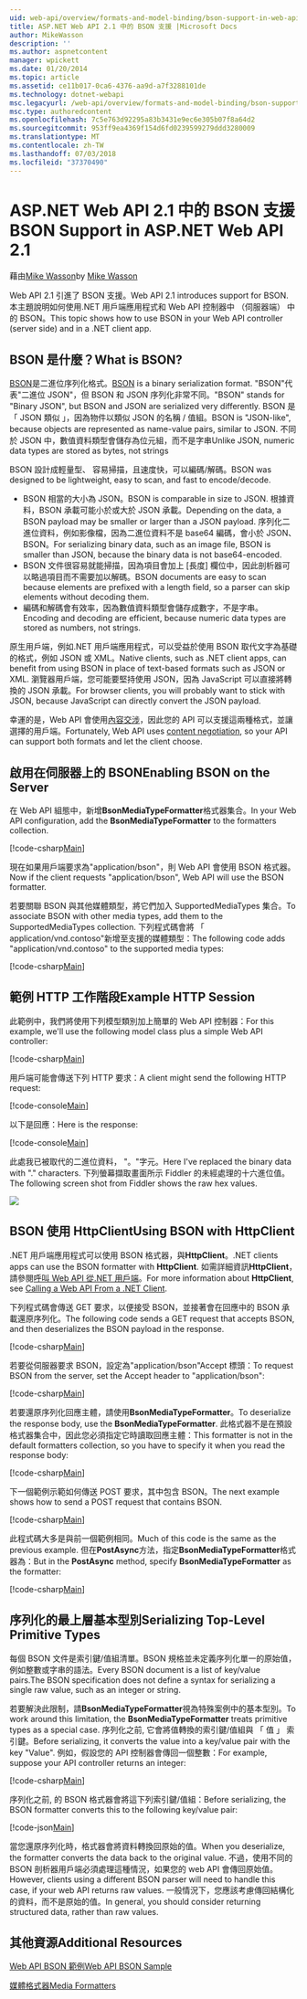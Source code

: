 ```yaml
---
uid: web-api/overview/formats-and-model-binding/bson-support-in-web-api-21
title: ASP.NET Web API 2.1 中的 BSON 支援 |Microsoft Docs
author: MikeWasson
description: ''
ms.author: aspnetcontent
manager: wpickett
ms.date: 01/20/2014
ms.topic: article
ms.assetid: ce11b017-0ca6-4376-aa9d-a7f3288101de
ms.technology: dotnet-webapi
msc.legacyurl: /web-api/overview/formats-and-model-binding/bson-support-in-web-api-21
msc.type: authoredcontent
ms.openlocfilehash: 7c5e763d92295a83b3431e9ec6e305b07f8a64d2
ms.sourcegitcommit: 953ff9ea4369f154d6fd0239599279ddd3280009
ms.translationtype: MT
ms.contentlocale: zh-TW
ms.lasthandoff: 07/03/2018
ms.locfileid: "37370490"
---
```

<a name="bson-support-in-aspnet-web-api-21"></a><span data-ttu-id="57b2b-102">ASP.NET Web API 2.1 中的 BSON 支援</span><span class="sxs-lookup"><span data-stu-id="57b2b-102">BSON Support in ASP.NET Web API 2.1</span></span>
====================
<span data-ttu-id="57b2b-103">藉由[Mike Wasson](https://github.com/MikeWasson)</span><span class="sxs-lookup"><span data-stu-id="57b2b-103">by [Mike Wasson](https://github.com/MikeWasson)</span></span>

<span data-ttu-id="57b2b-104">Web API 2.1 引進了 BSON 支援。</span><span class="sxs-lookup"><span data-stu-id="57b2b-104">Web API 2.1 introduces support for BSON.</span></span> <span data-ttu-id="57b2b-105">本主題說明如何使用.NET 用戶端應用程式和 Web API 控制器中 （伺服器端） 中的 BSON。</span><span class="sxs-lookup"><span data-stu-id="57b2b-105">This topic shows how to use BSON in your Web API controller (server side) and in a .NET client app.</span></span>

## <a name="what-is-bson"></a><span data-ttu-id="57b2b-106">BSON 是什麼？</span><span class="sxs-lookup"><span data-stu-id="57b2b-106">What is BSON?</span></span>

<span data-ttu-id="57b2b-107">[BSON](http://bsonspec.org/)是二進位序列化格式。</span><span class="sxs-lookup"><span data-stu-id="57b2b-107">[BSON](http://bsonspec.org/) is a binary serialization format.</span></span> <span data-ttu-id="57b2b-108">"BSON"代表"二進位 JSON"，但 BSON 和 JSON 序列化非常不同。</span><span class="sxs-lookup"><span data-stu-id="57b2b-108">"BSON" stands for "Binary JSON", but BSON and JSON are serialized very differently.</span></span> <span data-ttu-id="57b2b-109">BSON 是 「 JSON 類似 」，因為物件以類似 JSON 的名稱 / 值組。</span><span class="sxs-lookup"><span data-stu-id="57b2b-109">BSON is "JSON-like", because objects are represented as name-value pairs, similar to JSON.</span></span> <span data-ttu-id="57b2b-110">不同於 JSON 中，數值資料類型會儲存為位元組，而不是字串</span><span class="sxs-lookup"><span data-stu-id="57b2b-110">Unlike JSON, numeric data types are stored as bytes, not strings</span></span>

<span data-ttu-id="57b2b-111">BSON 設計成輕量型、 容易掃描，且速度快，可以編碼/解碼。</span><span class="sxs-lookup"><span data-stu-id="57b2b-111">BSON was designed to be lightweight, easy to scan, and fast to encode/decode.</span></span>

- <span data-ttu-id="57b2b-112">BSON 相當的大小為 JSON。</span><span class="sxs-lookup"><span data-stu-id="57b2b-112">BSON is comparable in size to JSON.</span></span> <span data-ttu-id="57b2b-113">根據資料，BSON 承載可能小於或大於 JSON 承載。</span><span class="sxs-lookup"><span data-stu-id="57b2b-113">Depending on the data, a BSON payload may be smaller or larger than a JSON payload.</span></span> <span data-ttu-id="57b2b-114">序列化二進位資料，例如影像檔，因為二進位資料不是 base64 編碼，會小於 JSON、 BSON。</span><span class="sxs-lookup"><span data-stu-id="57b2b-114">For serializing binary data, such as an image file, BSON is smaller than JSON, because the binary data is not base64-encoded.</span></span>
- <span data-ttu-id="57b2b-115">BSON 文件很容易就能掃描，因為項目會加上 [長度] 欄位中，因此剖析器可以略過項目而不需要加以解碼。</span><span class="sxs-lookup"><span data-stu-id="57b2b-115">BSON documents are easy to scan because elements are prefixed with a length field, so a parser can skip elements without decoding them.</span></span>
- <span data-ttu-id="57b2b-116">編碼和解碼會有效率，因為數值資料類型會儲存成數字，不是字串。</span><span class="sxs-lookup"><span data-stu-id="57b2b-116">Encoding and decoding are efficient, because numeric data types are stored as numbers, not strings.</span></span>

<span data-ttu-id="57b2b-117">原生用戶端，例如.NET 用戶端應用程式，可以受益於使用 BSON 取代文字為基礎的格式，例如 JSON 或 XML。</span><span class="sxs-lookup"><span data-stu-id="57b2b-117">Native clients, such as .NET client apps, can benefit from using BSON in place of text-based formats such as JSON or XML.</span></span> <span data-ttu-id="57b2b-118">瀏覽器用戶端，您可能要堅持使用 JSON，因為 JavaScript 可以直接將轉換的 JSON 承載。</span><span class="sxs-lookup"><span data-stu-id="57b2b-118">For browser clients, you will probably want to stick with JSON, because JavaScript can directly convert the JSON payload.</span></span>

<span data-ttu-id="57b2b-119">幸運的是，Web API 會使用[內容交涉](content-negotiation.md)，因此您的 API 可以支援這兩種格式，並讓選擇的用戶端。</span><span class="sxs-lookup"><span data-stu-id="57b2b-119">Fortunately, Web API uses [content negotiation](content-negotiation.md), so your API can support both formats and let the client choose.</span></span>

## <a name="enabling-bson-on-the-server"></a><span data-ttu-id="57b2b-120">啟用在伺服器上的 BSON</span><span class="sxs-lookup"><span data-stu-id="57b2b-120">Enabling BSON on the Server</span></span>

<span data-ttu-id="57b2b-121">在 Web API 組態中，新增**BsonMediaTypeFormatter**格式器集合。</span><span class="sxs-lookup"><span data-stu-id="57b2b-121">In your Web API configuration, add the **BsonMediaTypeFormatter** to the formatters collection.</span></span>

[!code-csharp[Main](bson-support-in-web-api-21/samples/sample1.cs)]

<span data-ttu-id="57b2b-122">現在如果用戶端要求為"application/bson"，則 Web API 會使用 BSON 格式器。</span><span class="sxs-lookup"><span data-stu-id="57b2b-122">Now if the client requests "application/bson", Web API will use the BSON formatter.</span></span>

<span data-ttu-id="57b2b-123">若要關聯 BSON 與其他媒體類型，將它們加入 SupportedMediaTypes 集合。</span><span class="sxs-lookup"><span data-stu-id="57b2b-123">To associate BSON with other media types, add them to the SupportedMediaTypes collection.</span></span> <span data-ttu-id="57b2b-124">下列程式碼會將 「 application/vnd.contoso"新增至支援的媒體類型：</span><span class="sxs-lookup"><span data-stu-id="57b2b-124">The following code adds "application/vnd.contoso" to the supported media types:</span></span>

[!code-csharp[Main](bson-support-in-web-api-21/samples/sample2.cs)]

## <a name="example-http-session"></a><span data-ttu-id="57b2b-125">範例 HTTP 工作階段</span><span class="sxs-lookup"><span data-stu-id="57b2b-125">Example HTTP Session</span></span>

<span data-ttu-id="57b2b-126">此範例中，我們將使用下列模型類別加上簡單的 Web API 控制器：</span><span class="sxs-lookup"><span data-stu-id="57b2b-126">For this example, we'll use the following model class plus a simple Web API controller:</span></span>

[!code-csharp[Main](bson-support-in-web-api-21/samples/sample3.cs)]

<span data-ttu-id="57b2b-127">用戶端可能會傳送下列 HTTP 要求：</span><span class="sxs-lookup"><span data-stu-id="57b2b-127">A client might send the following HTTP request:</span></span>

[!code-console[Main](bson-support-in-web-api-21/samples/sample4.cmd)]

<span data-ttu-id="57b2b-128">以下是回應：</span><span class="sxs-lookup"><span data-stu-id="57b2b-128">Here is the response:</span></span>

[!code-console[Main](bson-support-in-web-api-21/samples/sample5.cmd)]

<span data-ttu-id="57b2b-129">此處我已被取代的二進位資料， &quot;。&quot;字元。</span><span class="sxs-lookup"><span data-stu-id="57b2b-129">Here I've replaced the binary data with &quot;.&quot; characters.</span></span> <span data-ttu-id="57b2b-130">下列螢幕擷取畫面所示 Fiddler 的未經處理的十六進位值。</span><span class="sxs-lookup"><span data-stu-id="57b2b-130">The following screen shot from Fiddler shows the raw hex values.</span></span>

[![](bson-support-in-web-api-21/_static/image2.png)](bson-support-in-web-api-21/_static/image1.png)

## <a name="using-bson-with-httpclient"></a><span data-ttu-id="57b2b-131">BSON 使用 HttpClient</span><span class="sxs-lookup"><span data-stu-id="57b2b-131">Using BSON with HttpClient</span></span>

<span data-ttu-id="57b2b-132">.NET 用戶端應用程式可以使用 BSON 格式器，與**HttpClient**。</span><span class="sxs-lookup"><span data-stu-id="57b2b-132">.NET clients apps can use the BSON formatter with **HttpClient**.</span></span> <span data-ttu-id="57b2b-133">如需詳細資訊**HttpClient**，請參閱[呼叫 Web API 從.NET 用戶端](../advanced/calling-a-web-api-from-a-net-client.md)。</span><span class="sxs-lookup"><span data-stu-id="57b2b-133">For more information about **HttpClient**, see [Calling a Web API From a .NET Client](../advanced/calling-a-web-api-from-a-net-client.md).</span></span>

<span data-ttu-id="57b2b-134">下列程式碼會傳送 GET 要求，以便接受 BSON，並接著會在回應中的 BSON 承載還原序列化。</span><span class="sxs-lookup"><span data-stu-id="57b2b-134">The following code sends a GET request that accepts BSON, and then deserializes the BSON payload in the response.</span></span>

[!code-csharp[Main](bson-support-in-web-api-21/samples/sample6.cs)]

<span data-ttu-id="57b2b-135">若要從伺服器要求 BSON，設定為"application/bson"Accept 標頭：</span><span class="sxs-lookup"><span data-stu-id="57b2b-135">To request BSON from the server, set the Accept header to "application/bson":</span></span>

[!code-csharp[Main](bson-support-in-web-api-21/samples/sample7.cs)]

<span data-ttu-id="57b2b-136">若要還原序列化回應主體，請使用**BsonMediaTypeFormatter**。</span><span class="sxs-lookup"><span data-stu-id="57b2b-136">To deserialize the response body, use the **BsonMediaTypeFormatter**.</span></span> <span data-ttu-id="57b2b-137">此格式器不是在預設格式器集合中，因此您必須指定它時讀取回應主體：</span><span class="sxs-lookup"><span data-stu-id="57b2b-137">This formatter is not in the default formatters collection, so you have to specify it when you read the response body:</span></span>

[!code-csharp[Main](bson-support-in-web-api-21/samples/sample8.cs)]

<span data-ttu-id="57b2b-138">下一個範例示範如何傳送 POST 要求，其中包含 BSON。</span><span class="sxs-lookup"><span data-stu-id="57b2b-138">The next example shows how to send a POST request that contains BSON.</span></span>

[!code-csharp[Main](bson-support-in-web-api-21/samples/sample9.cs)]

<span data-ttu-id="57b2b-139">此程式碼大多是與前一個範例相同。</span><span class="sxs-lookup"><span data-stu-id="57b2b-139">Much of this code is the same as the previous example.</span></span> <span data-ttu-id="57b2b-140">但在**PostAsync**方法，指定**BsonMediaTypeFormatter**格式器為：</span><span class="sxs-lookup"><span data-stu-id="57b2b-140">But in the **PostAsync** method, specify **BsonMediaTypeFormatter** as the formatter:</span></span>

[!code-csharp[Main](bson-support-in-web-api-21/samples/sample10.cs)]

## <a name="serializing-top-level-primitive-types"></a><span data-ttu-id="57b2b-141">序列化的最上層基本型別</span><span class="sxs-lookup"><span data-stu-id="57b2b-141">Serializing Top-Level Primitive Types</span></span>

<span data-ttu-id="57b2b-142">每個 BSON 文件是索引鍵/值組清單。BSON 規格並未定義序列化單一的原始值，例如整數或字串的語法。</span><span class="sxs-lookup"><span data-stu-id="57b2b-142">Every BSON document is a list of key/value pairs.The BSON specification does not define a syntax for serializing a single raw value, such as an integer or string.</span></span>

<span data-ttu-id="57b2b-143">若要解決此限制，請**BsonMediaTypeFormatter**視為特殊案例中的基本型別。</span><span class="sxs-lookup"><span data-stu-id="57b2b-143">To work around this limitation, the **BsonMediaTypeFormatter** treats primitive types as a special case.</span></span> <span data-ttu-id="57b2b-144">序列化之前, 它會將值轉換的索引鍵/值組與 「 值 」 索引鍵。</span><span class="sxs-lookup"><span data-stu-id="57b2b-144">Before serializing, it converts the value into a key/value pair with the key "Value".</span></span> <span data-ttu-id="57b2b-145">例如，假設您的 API 控制器會傳回一個整數：</span><span class="sxs-lookup"><span data-stu-id="57b2b-145">For example, suppose your API controller returns an integer:</span></span>

[!code-csharp[Main](bson-support-in-web-api-21/samples/sample11.cs)]

<span data-ttu-id="57b2b-146">序列化之前, 的 BSON 格式器會將這下列索引鍵/值組：</span><span class="sxs-lookup"><span data-stu-id="57b2b-146">Before serializing, the BSON formatter converts this to the following key/value pair:</span></span>

[!code-json[Main](bson-support-in-web-api-21/samples/sample12.json)]

<span data-ttu-id="57b2b-147">當您還原序列化時，格式器會將資料轉換回原始的值。</span><span class="sxs-lookup"><span data-stu-id="57b2b-147">When you deserialize, the formatter converts the data back to the original value.</span></span> <span data-ttu-id="57b2b-148">不過，使用不同的 BSON 剖析器用戶端必須處理這種情況，如果您的 web API 會傳回原始值。</span><span class="sxs-lookup"><span data-stu-id="57b2b-148">However, clients using a different BSON parser will need to handle this case, if your web API returns raw values.</span></span> <span data-ttu-id="57b2b-149">一般情況下，您應該考慮傳回結構化的資料，而不是原始的值。</span><span class="sxs-lookup"><span data-stu-id="57b2b-149">In general, you should consider returning structured data, rather than raw values.</span></span>

## <a name="additional-resources"></a><span data-ttu-id="57b2b-150">其他資源</span><span class="sxs-lookup"><span data-stu-id="57b2b-150">Additional Resources</span></span>

[<span data-ttu-id="57b2b-151">Web API BSON 範例</span><span class="sxs-lookup"><span data-stu-id="57b2b-151">Web API BSON Sample</span></span>](https://aspnet.codeplex.com/SourceControl/latest#Samples/WebApi/BSONSample/)

[<span data-ttu-id="57b2b-152">媒體格式器</span><span class="sxs-lookup"><span data-stu-id="57b2b-152">Media Formatters</span></span>](media-formatters.md)
